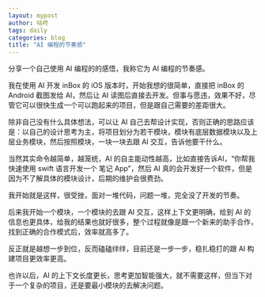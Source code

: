 ```yaml
---
layout: mypost
author: 咕咚
tags: daily
categories: blog
title: "AI 编程的节奏感"
---
```


分享一个自己使用 AI 编程的的感悟，我称它为 AI 编程的节奏感。

我在使用 AI 开发 inBox  的 iOS 版本时，开始我想的很简单，直接把 inBox 的 Android 截图发给 AI，然后让 AI 读图后直接去开发。但事与愿违，效果不好，尽管它可以很快生成一个可以跑起来的项目，但是跟自己需要的差距很大。

除非自己没有什么具体想法，可以让 AI 自己去帮设计实现，否则正确的思路应该是：以自己的设计思考为主，将项目划分为若干模块，模块有底层数据模块以及上层业务模块，然后按照模块，一块一块去跟 AI 交互，告诉他要干什么。

当然其实命令越简单，越笼统，AI 的自主能动性越高，比如直接告诉AI，“你帮我快速使用 swift 语言开发一个 笔记 App”，然后 AI 真的会开发好一个软件，但是因为不了解具体的模块设计，后期的维护会很费劲。

我开始就是这样，很受挫，面对一堆代码，问题一堆，完全没了开发的节奏。

后来我开始一个模块，一个模块的去跟 AI 交互，这样上下文更明确，给到 AI 的信息也更具体，给我的结果也就好很多，整个过程就像是跟一个新来的助手合作，找到正确的合作模式后，效率就高多了。

反正就是越想一步到位，反而磕磕绊绊，目前还是一步一步，稳扎稳打的跟 AI 构建项目更效率更高。

也许以后，AI 的上下文长度更长，思考更加智能强大，就不需要这样，但当下对于一个复杂的项目，还是要最小模块的去解决问题。